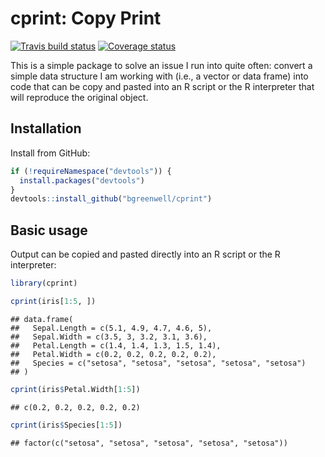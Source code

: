 
# cprint: Copy Print

[![Travis build
status](https://travis-ci.org/bgreenwell/cprint.svg?branch=master)](https://travis-ci.org/bgreenwell/cprint)
[![Coverage
status](https://codecov.io/gh/bgreenwell/cprint/branch/master/graph/badge.svg)](https://codecov.io/github/bgreenwell/cprint?branch=master)

This is a simple package to solve an issue I run into quite often:
convert a simple data structure I am working with (i.e., a vector or
data frame) into code that can be copy and pasted into an R script or
the R interpreter that will reproduce the original object.

## Installation

Install from GitHub:

``` r
if (!requireNamespace("devtools")) {
  install.packages("devtools")
}
devtools::install_github("bgreenwell/cprint")
```

## Basic usage

Output can be copied and pasted directly into an R script or the R
interpreter:

``` r
library(cprint)

cprint(iris[1:5, ])
```

    ## data.frame( 
    ##   Sepal.Length = c(5.1, 4.9, 4.7, 4.6, 5), 
    ##   Sepal.Width = c(3.5, 3, 3.2, 3.1, 3.6), 
    ##   Petal.Length = c(1.4, 1.4, 1.3, 1.5, 1.4), 
    ##   Petal.Width = c(0.2, 0.2, 0.2, 0.2, 0.2), 
    ##   Species = c("setosa", "setosa", "setosa", "setosa", "setosa") 
    ## )

``` r
cprint(iris$Petal.Width[1:5])
```

    ## c(0.2, 0.2, 0.2, 0.2, 0.2)

``` r
cprint(iris$Species[1:5])
```

    ## factor(c("setosa", "setosa", "setosa", "setosa", "setosa"))
